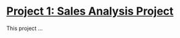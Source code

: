 # [Project 1: Sales Analysis Project](https://github.com/kevinabui/Sales-Analytics.git) 

This project ... 
